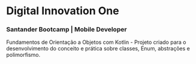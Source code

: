 # Digital Innovation One

###  Santander Bootcamp | Mobile Developer



Fundamentos de Orientação a Objetos com Kotlin - Projeto criado para o desenvolvimento do conceito e prática sobre classes, Enum, abstrações e polimorfismo.
